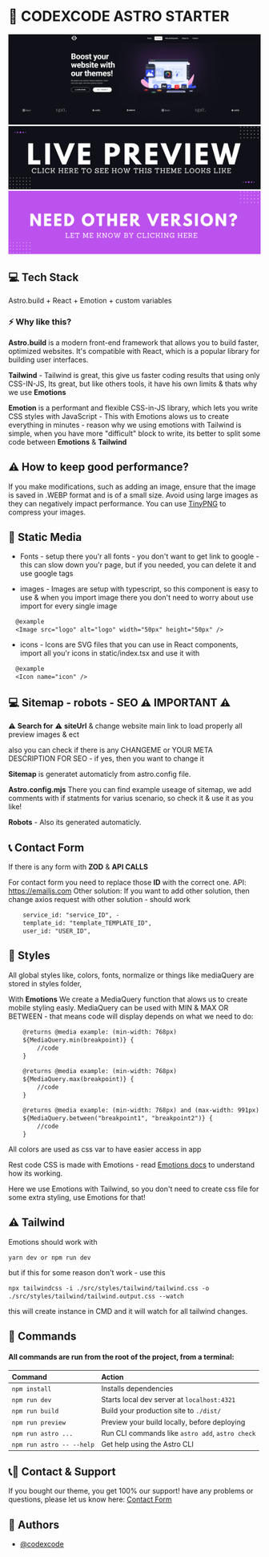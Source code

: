 # 🚀 CODEXCODE ASTRO STARTER

![Agency Aestro Template Page](/src/static/images/preview.webp)
[<img src="/src/static/images/link-live.png">](https://www.codexcode.store/)
[<img src="/src/static/images/link-contact.png">](https://www.codexcode.store/pages/contact)

## 💻 Tech Stack

Astro.build + React + Emotion + custom variables

### ⚡️ Why like this?

**Astro.build** is a modern front-end framework that allows you to build faster, optimized websites. It's compatible with React, which is a popular library for building user interfaces.

**Tailwind** - Tailwind is great, this give us faster coding results that using only CSS-IN-JS, Its great, but like others tools, it have his own limits & thats why we use **Emotions**

**Emotion** is a performant and flexible CSS-in-JS library, which lets you write CSS styles with JavaScript - This with Emotions alows us to create everything in minutes - reason why we using emotions with Tailwind is simple, when you have more "difficult" block to write, its better to split some code between **Emotions** & **Tailwind**

## ⚠️ How to keep good performance?

If you make modifications, such as adding an image, ensure that the image is saved in .WEBP format and is of a small size. Avoid using large images as they can negatively impact performance. You can use [TinyPNG](https://tinypng.com/) to compress your images.

## 🎨 Static Media

-   Fonts - setup there you'r all fonts - you don't want to get link to google - this can slow down you'r page, but if you needed, you can delete it and use google tags

-   images - Images are setup with typescript, so this component is easy to use & when you import image there you don't need to worry about use import for every single image

```
  @example
  <Image src="logo" alt="logo" width="50px" height="50px" />
```

-   icons - Icons are SVG files that you can use in React components, import all you'r icons in static/index.tsx and use it with

```
  @example
  <Icon name="icon" />
```

## 💻 Sitemap - robots - SEO ⚠️ IMPORTANT ⚠️

⚠️ **Search for** ⚠️ **siteUrl** & change website main link to load properly all preview images & ect

also you can check if there is any CHANGEME or YOUR META DESCRIPTION FOR SEO - if yes, then you want to change it

**Sitemap** is generatet automaticly from astro.config file.

**Astro.config.mjs** There you can find example useage of sitemap, we add comments with if statments for varius scenario, so check it & use it as you like!

**Robots** - Also its generated automaticly.

## 📞 Contact Form

If there is any form with **ZOD** & **API CALLS**

For contact form you need to replace those **ID** with the correct one.
API: https://emailjs.com
Other solution: If you want to add other solution, then change axios request with other solution - should work

```
    service_id: "service_ID", -
    template_id: "template_TEMPLATE_ID",
    user_id: "USER_ID",
```

## 🎨 Styles

All global styles like, colors, fonts, normalize or things like mediaQuery are stored in styles folder,

With **Emotions** We create a MediaQuery function that alows us to create mobile styling easly.
MediaQuery can be used with MIN & MAX OR BETWEEN - that means code will display depends on what we need to do:

```
    @returns @media example: (min-width: 768px)
    ${MediaQuery.min(breakpoint)} {
        //code
    }
```

```
    @returns @media example: (min-width: 768px)
    ${MediaQuery.max(breakpoint)} {
        //code
    }
```

```
    @returns @media example: (min-width: 768px) and (max-width: 991px)
    ${MediaQuery.between("breakpoint1", "breakpoint2")} {
        //code
    }
```

All colors are used as css var to have easier access in app

Rest code CSS is made with Emotions - read [Emotions docs](https://emotion.sh/docs/introduction) to understand how its working.

Here we use Emotions with Tailwind, so you don't need to create css file for some extra styling, use Emotions for that!

## ⚠️ Tailwind

Emotions should work with

```
yarn dev or npm run dev
```

but if this for some reason don't work - use this

```
npx tailwindcss -i ./src/styles/tailwind/tailwind.css -o ./src/styles/tailwind/tailwind.output.css --watch
```

this will create instance in CMD and it will watch for all tailwind changes.

## 🧞 Commands

#### All commands are run from the root of the project, from a terminal:

| Command                   | Action                                           |
| :------------------------ | :----------------------------------------------- |
| `npm install`             | Installs dependencies                            |
| `npm run dev`             | Starts local dev server at `localhost:4321`      |
| `npm run build`           | Build your production site to `./dist/`          |
| `npm run preview`         | Preview your build locally, before deploying     |
| `npm run astro ...`       | Run CLI commands like `astro add`, `astro check` |
| `npm run astro -- --help` | Get help using the Astro CLI                     |

## 📞🧞 Contact & Support

If you bought our theme, you get 100% our support!
have any problems or questions, please let us know here: [Contact Form](https://www.codexcode.store/pages/contact)

## 🧞 Authors

-   [@codexcode](https://www.codexcode.pl)

